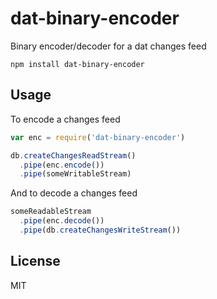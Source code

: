 # dat-binary-encoder

Binary encoder/decoder for a dat changes feed

```
npm install dat-binary-encoder
```

## Usage

To encode a changes feed

``` js
var enc = require('dat-binary-encoder')

db.createChangesReadStream()
  .pipe(enc.encode())
  .pipe(someWritableStream)
```

And to decode a changes feed

``` js
someReadableStream
  .pipe(enc.decode())
  .pipe(db.createChangesWriteStream())
```

## License

MIT